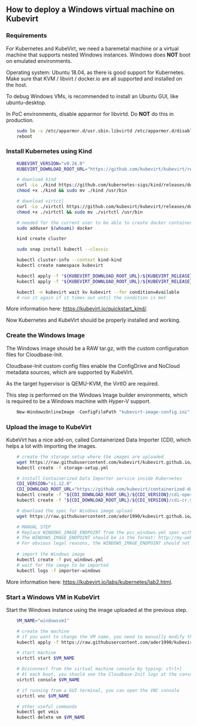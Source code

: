 ## How to deploy a Windows virtual machine on Kubevirt

### Requirements

For Kubernetes and KubeVirt, we need a baremetal machine or a virtual machine that supports nested Windows instances.
Windows does **NOT** boot on emulated environments.

Operating system: Ubuntu 18.04, as there is good support for Kubernetes.
Make sure that KVM / libvirt / docker.io are all supported and installed on the host.

To debug Windows VMs, is recommended to install an Ubuntu GUI, like ubuntu-desktop.

In PoC environments, disable apparmor for libvirtd. Do **NOT** do this in production.
```bash
    sudo ln -s /etc/apparmor.d/usr.sbin.libvirtd /etc/apparmor.d/disable/usr.sbin.libvirtd
    reboot
```

### Install Kubernetes using Kind
```bash
    KUBEVIRT_VERSION="v0.26.0"
    KUBEVIRT_DOWNLOAD_ROOT_URL="https://github.com/kubevirt/kubevirt/releases/download"

    # download kind
    curl -Lo ./kind https://github.com/kubernetes-sigs/kind/releases/download/v0.7.0/kind-$(uname)-amd64
    chmod +x ./kind && sudo mv ./kind /usr/bin

    # download virtctl
    curl -Lo ./virtctl https://github.com/kubevirt/kubevirt/releases/download/${KUBEVIRT_VERSION}/virtctl-${KUBEVIRT_VERSION}-$(uname)-amd64
    chmod +x ./virtctl && sudo mv ./virtctl /usr/bin

    # needed for the current user to be able to create docker containers
    sudo adduser $(whoami) docker

    kind create cluster

    sudo snap install kubectl --classic

    kubectl cluster-info --context kind-kind
    kubectl create namespace kubevirt

    kubectl apply -f "${KUBEVIRT_DOWNLOAD_ROOT_URL}/${KUBEVIRT_RELEASE}/kubevirt-operator.yaml"
    kubectl apply -f "${KUBEVIRT_DOWNLOAD_ROOT_URL}/${KUBEVIRT_RELEASE}/kubevirt-cr.yaml"

    kubectl -n kubevirt wait kv kubevirt --for condition=Available
    # run it again if it times out until the condition is met
```

More information here: https://kubevirt.io/quickstart_kind/.

Now Kubernetes and KubeVirt should be properly installed and working.

### Create the Windows Image

The Windows image should be a RAW tar.gz, with the custom configuration files for Cloudbase-Init.

Cloudbase-Init custom config files enable the ConfigDrive and NoCloud metadata sources, which are supported by KubeVirt.

As the target hypervisor is QEMU-KVM, the VirtIO are required.

This step is performed on the Windows Image builder environments, which is required to be a Windows machine with Hyper-V support.
```powershell
    New-WindowsOnlineImage -ConfigFilePath "kubevirt-image-config.ini"
```

### Upload the image to KubeVirt

KubeVirt has a nice add-on, called Containerized Data Importer (CDI), which helps a lot with importing the images.
```bash
    # create the storage setup where the images are uploaded
    wget https://raw.githubusercontent.com/kubevirt/kubevirt.github.io/master/labs/manifests/storage-setup.yml
    kubectl create -f storage-setup.yml

    # install Containerized Data Importer service inside Kubernetes
    CDI_VERSION="v1.12.0"
    CDI_DOWNLOAD_ROOT_URL="https://github.com/kubevirt/containerized-data-importer/releases/download"
    kubectl create -f "${CDI_DOWNLOAD_ROOT_URL}/${CDI_VERSION}/cdi-operator.yaml"
    kubectl create -f "${CDI_DOWNLOAD_ROOT_URL}/${CDI_VERSION}/cdi-cr.yaml"

    # download the spec for Windows image upload
    wget https://raw.githubusercontent.com/ader1990/kubevirt.github.io/source/labs/manifests/pvc_windows.yml

    # MANUAL STEP
    # Replace WINDOWS_IMAGE_ENDPOINT from the pvc_windows.yml spec with the path where your Windows image resides
    # The WINDOWS_IMAGE_ENDPOINT should be in the format: http://my-webserver/my-windows-image.raw.tar.gz
    # For obvious legal reasons, the WINDOWS_IMAGE_ENDPOINT should not be publicly available
    
    # import the Windows image
    kubectl create -f pvc_windows.yml
    # wait for the image to be imported
    kubectl logs -f importer-windows
```
More information here: https://kubevirt.io/labs/kubernetes/lab2.html.

### Start a Windows VM in KubeVirt

Start the Windows instance using the image uploaded at the previous step.

```bash
    VM_NAME="windowsvm1"

    # create the machine
    # if you want to change the VM name, you need to manually modify this resource file
    kubectl apply -f https://raw.githubusercontent.com/ader1990/kubevirt.github.io/source/labs/manifests/windowsvm1_pvc.yml

    # start machine
    virtctl start $VM_NAME

    # Disconnect from the virtual machine console by typing: ctrl+]
    # At each boot, you should see the Cloudbase-Init logs at the console
    virtctl console $VM_NAME

    # if running from a GUI terminal, you can open the VNC console
    virtctl vnc $VM_NAME

    # other useful commands
    kubectl get vmis
    kubectl delete vm $VM_NAME
```